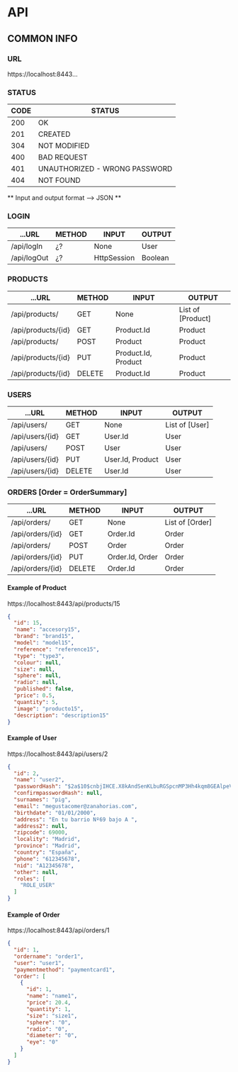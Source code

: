 # API

## COMMON INFO
### URL
https://localhost:8443...

### STATUS
CODE | STATUS
---  | ---
200  | OK
201  | CREATED
304  | NOT MODIFIED
400  | BAD REQUEST
401  | UNAUTHORIZED - WRONG PASSWORD
404  | NOT FOUND

** Input and output format --> JSON **

### LOGIN 
...URL              | METHOD    | INPUT                   | OUTPUT 
---                 | ---       | ---                     | --- 
/api/logIn          | ¿?        | None                    | User
/api/logOut         | ¿?        | HttpSession             | Boolean


### PRODUCTS
...URL              | METHOD    | INPUT                   | OUTPUT 
---                 | ---       | ---                     | --- 
/api/products/      | GET       | None                    | List of [Product]
/api/products/{id}  | GET       | Product.Id              | Product
/api/products/      | POST      | Product                 | Product 
/api/products/{id}  | PUT       | Product.Id, Product     | Product 
/api/products/{id}  | DELETE    | Product.Id              | Product 


### USERS
...URL              | METHOD    | INPUT                   | OUTPUT 
---                 | ---       | ---                     | --- 
/api/users/         | GET       | None                    | List of [User] 
/api/users/{id}     | GET       | User.Id                 | User
/api/users/         | POST      | User                    | User
/api/users/{id}     | PUT       | User.Id, Product        | User 
/api/users/{id}     | DELETE    | User.Id                 | User 


### ORDERS [Order = OrderSummary]
...URL              | METHOD    | INPUT                   | OUTPUT 
---                 | ---       | ---                     | --- 
/api/orders/        | GET       | None                    | List of [Order]               
/api/orders/{id}    | GET       | Order.Id                | Order     
/api/orders/        | POST      | Order                   | Order                     
/api/orders/{id}    | PUT       | Order.Id, Order         | Order    
/api/orders/{id}    | DELETE    | Order.Id                | Order    


#### Example of Product
https://localhost:8443/api/products/15
```json
{
  "id": 15,
  "name": "accesory15",
  "brand": "brand15",
  "model": "model15",
  "reference": "reference15",
  "type": "type3",
  "colour": null,
  "size": null,
  "sphere": null,
  "radio": null,
  "published": false,
  "price": 0.5,
  "quantity": 5,
  "image": "producto15",
  "description": "description15"
}
```

#### Example of User
https://localhost:8443/api/users/2
``` json
{
  "id": 2,
  "name": "user2",
  "passwordHash": "$2a$10$cnbjIHCE.X8kAndSenKLbuRGSpcnMP3Hh4kqm8GEAlpeVW2bADhR6",
  "confirmpasswordHash": null,
  "surnames": "pig",
  "email": "megustacomer@zanahorias.com",
  "birthdate": "01/01/2000",
  "address": "En tu barrio Nº69 bajo A ",
  "address2": null,
  "zipcode": 69000,
  "locality": "Madrid",
  "province": "Madrid",
  "country": "España",
  "phone": "612345678",
  "nid": "A12345678",
  "other": null,
  "roles": [
    "ROLE_USER"
  ]
}
```

#### Example of Order
https://localhost:8443/api/orders/1
``` json
{
  "id": 1,
  "ordername": "order1",
  "user": "user1",
  "paymentmethod": "paymentcard1",
  "order": [
    {
      "id": 1,
      "name": "name1",
      "price": 20.4,
      "quantity": 1,
      "size": "size1",
      "sphere": "0",
      "radio": "0",
      "diameter": "0",
      "eye": "0"
    }
  ]
}
```
